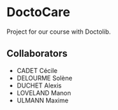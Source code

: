 # DoctoCare
Project for our course with Doctolib.

## Collaborators
- CADET Cécile
- DELOURME Solène
- DUCHET Alexis
- LOVELAND Manon
- ULMANN Maxime
